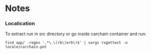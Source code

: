 # Notes

### Localication

To extract run in src directory or go inside carchain container and run:

`find app/ -regex '.*\.\(rb\|erb\)$' | xargs rxgettext -o locale/carchain.pot`
